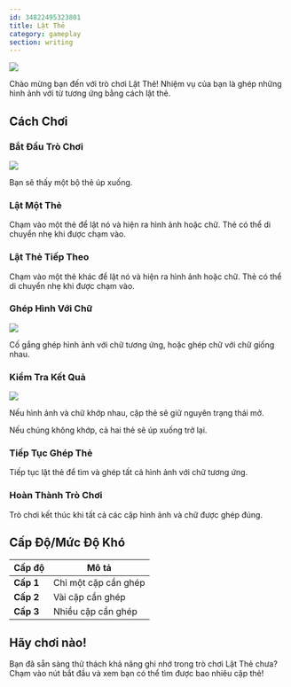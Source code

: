 ```yaml
---
id: 34822495323801
title: Lật Thẻ
category: gameplay
section: writing
---
```

![](https://help.studycat.com/hc/article_attachments/34968069193497)

Chào mừng bạn đến với trò chơi Lật Thẻ! Nhiệm vụ của bạn là ghép những hình ảnh với từ tương ứng bằng cách lật thẻ.

## Cách Chơi

### Bắt Đầu Trò Chơi  

![](https://help.studycat.com/hc/article_attachments/34822508065177)

Bạn sẽ thấy một bộ thẻ úp xuống.

### Lật Một Thẻ

Chạm vào một thẻ để lật nó và hiện ra hình ảnh hoặc chữ. Thẻ có thể di chuyển nhẹ khi được chạm vào.

### Lật Thẻ Tiếp Theo

Chạm vào một thẻ khác để lật nó và hiện ra hình ảnh hoặc chữ. Thẻ có thể di chuyển nhẹ khi được chạm vào.

### Ghép Hình Với Chữ

![](https://help.studycat.com/hc/article_attachments/34822508072729)

Cố gắng ghép hình ảnh với chữ tương ứng, hoặc ghép chữ với chữ giống nhau.

### Kiểm Tra Kết Quả

![](https://help.studycat.com/hc/article_attachments/34968069197081)

Nếu hình ảnh và chữ khớp nhau, cặp thẻ sẽ giữ nguyên trạng thái mở.

Nếu chúng không khớp, cả hai thẻ sẽ úp xuống trở lại.

### Tiếp Tục Ghép Thẻ

Tiếp tục lật thẻ để tìm và ghép tất cả hình ảnh với chữ tương ứng.

### Hoàn Thành Trò Chơi

Trò chơi kết thúc khi tất cả các cặp hình ảnh và chữ được ghép đúng.

## Cấp Độ/Mức Độ Khó

| Cấp độ | Mô tả |
| --- | --- |
| **Cấp&nbsp;1** | Chỉ một cặp cần ghép |
| **Cấp&nbsp;2** | Vài cặp cần ghép |
| **Cấp&nbsp;3** | Nhiều cặp cần ghép |

## Hãy chơi nào!

Bạn đã sẵn sàng thử thách khả năng ghi nhớ trong trò chơi Lật Thẻ chưa? Chạm vào nút bắt đầu và xem bạn có thể tìm được bao nhiêu cặp thẻ!

